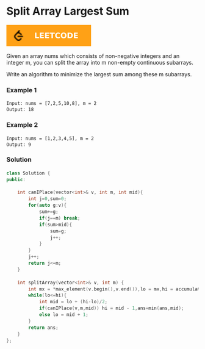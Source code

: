 # Split Array Largest Sum

[![Problem Link](../assets/lc.svg)](https://leetcode.com/problems/split-array-largest-sum)

Given an array nums which consists of non-negative integers and an integer m, you can split the array into m non-empty continuous subarrays.

Write an algorithm to minimize the largest sum among these m subarrays.

### Example 1
```
Input: nums = [7,2,5,10,8], m = 2
Output: 18
```

### Example 2
```
Input: nums = [1,2,3,4,5], m = 2
Output: 9
```

### Solution
```cpp
class Solution {
public:
    
    int canIPlace(vector<int>& v, int m, int mid){
        int j=0,sum=0;
        for(auto g:v){
            sum+=g;
            if(j==m) break;
            if(sum>mid){
                sum=g;
                j++;
            }
        }
        j++;
        return j<=m;
    }
    
    int splitArray(vector<int>& v, int m) {
        int mx = *max_element(v.begin(),v.end()),lo = mx,hi = accumulate(v.begin(),v.end(),0),ans=INT_MAX;
        while(lo<=hi){
            int mid = lo + (hi-lo)/2;
            if(canIPlace(v,m,mid)) hi = mid - 1,ans=min(ans,mid);
            else lo = mid + 1;
        }
        return ans;
    }
};
```

